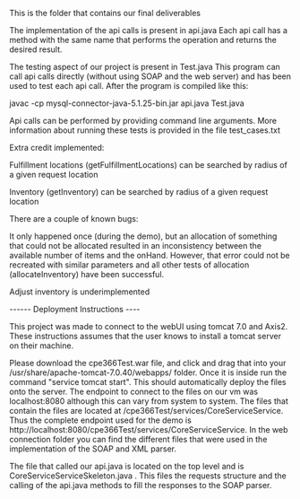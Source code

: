 This is the folder that contains our final deliverables

The implementation of the api calls is present in api.java
Each api call has a method with the same name that performs the operation and returns the desired result.

The testing aspect of our project is present in Test.java
This program can call api calls directly (without using SOAP and the web server) and has been used to test each api call.
After the program is compiled like this:

javac -cp mysql-connector-java-5.1.25-bin.jar api.java Test.java

Api calls can be performed by providing command line arguments. More information about running these tests is provided in
the file test_cases.txt

Extra credit implemented:

Fulfillment locations (getFulfillmentLocations) can be searched by radius of a given request location

Inventory (getInventory) can be searched by radius of a given request location

There are a couple of known bugs:

It only happened once (during the demo), but an allocation of something that could not be allocated resulted in an
inconsistency between the available number of items and the onHand. However, that error could not be recreated with 
similar parameters and all other tests of allocation (allocateInventory) have been successful.

Adjust inventory is underimplemented

------ Deployment Instructions ----

This project was made to connect to the webUI using tomcat 7.0 and Axis2. These instructions assumes that the user knows to install a tomcat server on their machine. 

Please download the cpe366Test.war file, and click and drag that into your /usr/share/apache-tomcat-7.0.40/webapps/ folder. Once it is inside run the command "service tomcat start". This should automatically deploy the files onto the server. The endpoint to connect to the files on our vm was localhost:8080 although this can vary from system to system. The files that contain the files are located at /cpe366Test/services/CoreServiceService. Thus the complete endpoint used for the demo is http://localhost:8080/cpe366Test/services/CoreServiceService. In the web connection folder you can find the different files that were used in the implementation of the SOAP and XML parser. 

The file that called our api.java is located on the top level and is CoreServiceServiceSkeleton.java . This files the requests structure and the calling of the api.java methods to fill the responses to the SOAP parser.

